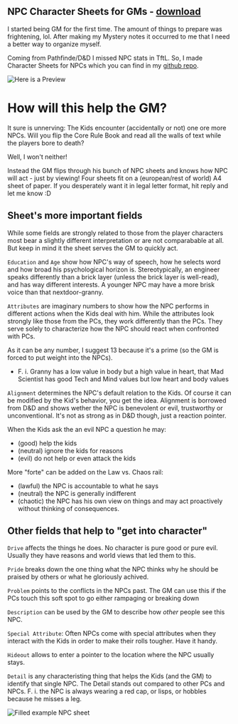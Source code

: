 NPC Character Sheets for GMs - [download](https://github.com/ppxl/TalesFromTheLoop/raw/master/TftL%20NPC%20Sheet%20v2%20by%20PxlPhile.pdf)
---

I started being GM for the first time. The amount of things to prepare was frightening, lol. After making my Mystery notes it occurred to me that I need a better way to organize myself.

Coming from Pathfinde/D&D I missed NPC stats in TftL. So, I made Character Sheets for NPCs which you can find in my [github repo](https://github.com/ppxl/TalesFromTheLoop/raw/master/TftL%20NPC%20Sheet%20v2%20by%20PxlPhile.pdf).

![Here is a Preview](https://i.imgur.com/DyAWP66.png)

# How will this help the GM?

It sure is unnerving: The Kids encounter (accidentally or not) one ore more NPCs. Will you flip the Core Rule Book and read all the walls of text while the players bore to death?

Well, I won't neither! 

Instead the GM flips through his bunch of NPC sheets and knows how NPC will act - just by viewing! Four sheets fit on a (european/rest of world) A4 sheet of paper. If you desperately want it in legal letter format, hit reply and let me know :D

## Sheet's more important fields

While some fields are strongly related to those from the player characters most bear a slightly different interpretation or are not comparabable at all. But keep in mind it the sheet serves the GM to quickly act.

`Education` and `Age` show how NPC's way of speech, how he selects word and how broad his psychological horizon is. Stereotypically, an engineer speaks differently than a brick layer (unless the brick layer is well-read), and has way different interests. A younger NPC may have a more brisk voice than that nextdoor-granny.

`Attributes` are imaginary numbers to show how the NPC performs in different actions when the Kids deal with him. While the attributes look strongly like those from the PCs, they work differently than the PCs. They serve solely to characterize how the NPC should react when confronted with PCs. 

As it can be any number, I suggest 13 because it's a prime (so the GM is forced to put weight into the NPCs). 
   - F. i. Granny has a low value in body but a high value in heart, that Mad Scientist has good Tech and Mind values but low heart and body values

`Alignment` determines the NPC's default relation to the Kids. Of course it can be modified by the Kid's behavior, you get the idea. Alignment is borrowed from D&D and shows wether the NPC is benevolent or evil, trustworthy or unconventional. It's not as strong as in D&D though, just a reaction pointer. 

When the Kids ask the an evil NPC a question he may:

- (good) help the kids
- (neutral) ignore the kids for reasons 
- (evil) do not help or even attack the kids

More "forte" can be added on the Law vs. Chaos rail:

- (lawful) the NPC is accountable to what he says
- (neutral) the NPC is generally indifferent
- (chaotic) the NPC has his own view on things and may act proactively without thinking of consequences.

## Other fields that help to "get into character"

`Drive` affects the things he does. No character is pure good or pure evil. Usually they have reasons and world views that led them to this.

`Pride` breaks down the one thing what the NPC thinks why he should be praised by others or what he gloriously achived.

`Problem` points to the conflicts in the NPCs past. The GM can use this if the PCs touch this soft spot to go either rampaging or breaking down

`Description` can be used by the GM to describe how *other* people see this NPC.

`Special Attribute`: Often NPCs come with special attributes when they interact with the Kids in order to make their rolls tougher. Have it handy.

`Hideout` allows to enter a pointer to the location where the NPC usually stays.

`Detail` is any characteristing thing that helps the Kids (and the GM) to identify that single NPC. The Detail stands out compared to other PCs and NPCs. F. i. the NPC is always wearing a red cap, or lisps, or hobbles because he misses a leg.

![Filled example NPC sheet](https://i.imgur.com/HP3NHK1.jpg)
